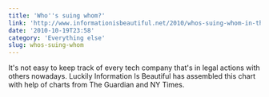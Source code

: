 ```yaml
---
title: 'Who''s suing whom?'
link: 'http://www.informationisbeautiful.net/2010/whos-suing-whom-in-the-telecoms-trade/'
date: '2010-10-19T23:58'
category: 'Everything else'
slug: whos-suing-whom
---
```


It's not easy to keep track of every tech company that's in legal actions with others nowadays. Luckily Information Is Beautiful has assembled this chart with help of charts from The Guardian and NY Times.
